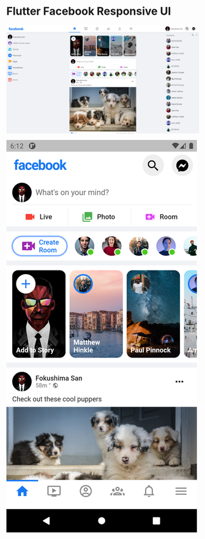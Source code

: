 # Flutter Facebook Responsive UI

![Web Screenshot](screenshots/facebook-web.png) 

![Mobile Screenshot](screenshots/facebook-mobile.png)